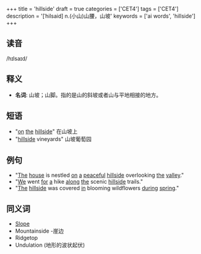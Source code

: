 +++
title = 'hillside'
draft = true
categories = ['CET4']
tags = ['CET4']
description = '[ˈhilsaid] n.(小山)山腰，山坡'
keywords = ['ai words', 'hillside']
+++

## 读音
/hɪlsaɪd/

## 释义
- **名词**: 山坡；山脚。指的是山的斜坡或者山与平地相接的地方。

## 短语
- "[on](/zh/post/on/) [the](/zh/post/the/) [hillside](/zh/post/hillside/)" 在山坡上
- "[hillside](/zh/post/hillside/) vineyards" 山坡葡萄园

## 例句
- "[The](/zh/post/the/) [house](/zh/post/house/) is nestled [on](/zh/post/on/) [a](/zh/post/a/) [peaceful](/zh/post/peaceful/) [hillside](/zh/post/hillside/) overlooking [the](/zh/post/the/) [valley](/zh/post/valley/)."
- "[We](/zh/post/we/) went [for](/zh/post/for/) [a](/zh/post/a/) hike [along](/zh/post/along/) [the](/zh/post/the/) scenic [hillside](/zh/post/hillside/) trails."
- "[The](/zh/post/the/) [hillside](/zh/post/hillside/) was covered [in](/zh/post/in/) blooming wildflowers [during](/zh/post/during/) [spring](/zh/post/spring/)."

## 同义词
- [Slope](/zh/post/slope/)
- Mountainside
-崖边
- Ridgetop
- Undulation (地形的波状起伏)
